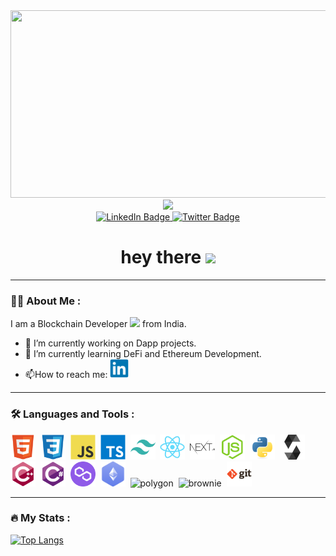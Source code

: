 <div align="center">
  <img src="https://media.giphy.com/media/cslymPhocHWGTqknfI/giphy.gif" width="750" height="300" overflow=hidden/>
</div>


<div id="header" align="center">
 <img src="https://media.giphy.com/media/HEPwfdu6T6svpPE1eN/giphy.gif" width="100"/>
  <div id="badges">
  <a href="https://www.linkedin.com/in/anuj-shringi-149b57186/">
    <img src="https://img.shields.io/badge/LinkedIn-blue?style=for-the-badge&logo=linkedin&logoColor=white" alt="LinkedIn Badge"/>
  </a>
  <a href="https://twitter.com/ianujshringi">
    <img src="https://img.shields.io/badge/Twitter-blue?style=for-the-badge&logo=twitter&logoColor=white" alt="Twitter Badge"/>
  </a>
  </div>
  <h1>
    hey there
    <img src="https://media.giphy.com/media/hvRJCLFzcasrR4ia7z/giphy.gif" width="40"/>
  </h1>
</div>

---

### 👨‍💻 About Me :   
I am a Blockchain Developer <img src="https://media.giphy.com/media/WUlplcMpOCEmTGBtBW/giphy.gif" width="50"> from India.
- 🔭 I’m currently working on Dapp projects.   
- 🌱 I’m currently learning DeFi and Ethereum Development.   
- :mailbox:How to reach me:    <a href="https://www.linkedin.com/in/anuj-shringi-149b57186/">
    <img src="https://github.com/devicons/devicon/blob/master/icons/linkedin/linkedin-original.svg" width="30"/>
  </a>
---

### :hammer_and_wrench: Languages and Tools :
<div>
  <img src="https://github.com/devicons/devicon/blob/master/icons/html5/html5-original.svg" title="HTML5" alt="html" width="40" height="40"/>&nbsp;
  <img src="https://github.com/devicons/devicon/blob/master/icons/css3/css3-original.svg" title="CSS3" alt="css" width="40" height="40"/>&nbsp;
  <img src="https://github.com/devicons/devicon/blob/master/icons/javascript/javascript-original.svg" title="Javascript" alt="Javascript" width="40" height="40"/>&nbsp;
  <img src="https://github.com/devicons/devicon/blob/master/icons/typescript/typescript-original.svg" title="Typescript" alt="Typescript" width="40" height="40"/>&nbsp;
  <img src="https://github.com/devicons/devicon/blob/master/icons/tailwindcss/tailwindcss-plain.svg" title="TailwindCSS" alt="tailwind" width="40" height="40"/>&nbsp;
  <img src="https://github.com/devicons/devicon/blob/master/icons/react/react-original.svg" title="ReactJs" alt="react" width="40" height="40"/>&nbsp;
  <img src="https://github.com/devicons/devicon/blob/master/icons/nextjs/nextjs-original-wordmark.svg" title="NextJs" alt="next" width="40" height="40"/>&nbsp;
  <img src="https://github.com/devicons/devicon/blob/master/icons/nodejs/nodejs-original.svg" title="NodeJs" alt="node" width="40" height="40"/>&nbsp;
  <img src="https://github.com/devicons/devicon/blob/master/icons/python/python-original.svg" title="Python" alt="python" width="40" height="40"/>&nbsp;
  <img src="https://github.com/devicons/devicon/blob/master/icons/solidity/solidity-original.svg" title="Solidity" alt="solidity" width="40" height="40"/>&nbsp;
  <img src="https://github.com/devicons/devicon/blob/master/icons/cplusplus/cplusplus-original.svg" title="C++" alt="c++" width="40" height="40"/>&nbsp;
  <img src="https://github.com/devicons/devicon/blob/master/icons/csharp/csharp-original.svg" title="C#" alt="c#" width="40" height="40"/>&nbsp;
  <img src="https://github.com/devicons/devicon/blob/master/icons/polygon/polygon-original.svg" title="Polygon" alt="polygon" width="40" height="40"/>&nbsp;
  <img src="https://github.com/iamlucnguyen/react-native-cryptocurrency-hexagon-icons/blob/master/assets/originals/eth.svg" title="Ethereum" alt="ethereum" width="40" height="40"/>&nbsp;
  <img src="https://chainstack.com/wp-content/uploads/2021/12/hardhat.png" title="Polygon" alt="polygon" width="40" height="40"/>&nbsp;
  <img src="https://avatars.githubusercontent.com/u/55654090?s=200&v=4" title="Brownie" alt="brownie" width="40" height="40"/>&nbsp;
  <img src="https://github.com/devicons/devicon/blob/master/icons/git/git-original-wordmark.svg" title="Git" **alt="Git" width="40" height="40"/>
</div>

---

### :fire: My Stats :

[![Top Langs](https://github-readme-stats.vercel.app/api/top-langs/?username=ianujshringi&layout=compact&theme=vision-friendly-dark)](https://github.com/anuraghazra/github-readme-stats)
